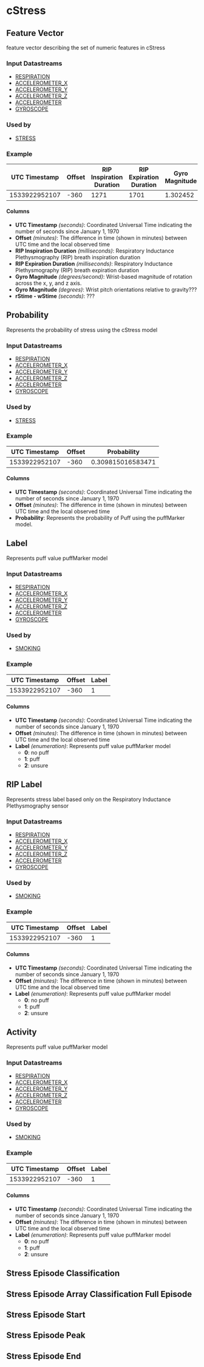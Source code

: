# cStress
<!-- A smoking episode indicates an instance of smoking using puffMarker {% cite saleheen2015puffmarker %}, a multi-sensor approach for pinpointing the timing of a lapse in smoking cessation using two wearable sensors:

- AutoSense to track breathing patterns from respiration
- MotionSense to track arm movements from 6-axis inertial sensors worn on wrists

**References:**
{% bibliography --cited %} -->


## Feature Vector
feature vector describing the set of numeric features in cStress

### Input Datastreams
- [RESPIRATION](../raw_streams/autosense#respiration)
- [ACCELEROMETER_X](../raw_streams/autosense#accelerometer-xyz)
- [ACCELEROMETER_Y](../raw_streams/autosense#accelerometer-xyz)
- [ACCELEROMETER_Z](../raw_streams/autosense#accelerometer-xyz)
- [ACCELEROMETER](../raw_streams/motionsense#accelerometer)
- [GYROSCOPE](../raw_streams/motionsense#accelerometer)

### Used by   
- [STRESS](../inferences/stress)


### Example

| UTC Timestamp | Offset | RIP Inspiration Duration | RIP Expiration Duration | Gyro Magnitude | Wrist Pitch | rStime - wStime |
| ------------- | ------ | ------------------------ | ----------------------- | -------------- | ----------- | --------------- |
| 1533922952107 | -360   | 1271                     | 1701                    | 1.302452       | 10.996382   | 99.462646       |


#### Columns
- **UTC Timestamp** _(seconds)_: Coordinated Universal Time indicating the number of seconds since January 1, 1970
- **Offset** _(minutes)_: The difference in time (shown in minutes) between UTC time and the local observed time
- **RIP Inspiration Duration** _(milliseconds)_: Respiratory Inductance Plethysmography (RIP) breath inspiration duration
- **RIP Expiration Duration** _(milliseconds)_: Respiratory Inductance Plethysmography (RIP) breath expiration duration
- **Gyro Magnitude** _(degrees/second)_: Wrist-based magnitude of rotation across the x, y, and z axis.
- **Gyro Magnitude** _(degrees)_: Wrist pitch orientations relative to gravity???
- **rStime - wStime** _(seconds)_: ???


## Probability
Represents the probability of stress using the cStress model

### Input Datastreams
- [RESPIRATION](../raw_streams/autosense#respiration)
- [ACCELEROMETER_X](../raw_streams/autosense#accelerometer-xyz)
- [ACCELEROMETER_Y](../raw_streams/autosense#accelerometer-xyz)
- [ACCELEROMETER_Z](../raw_streams/autosense#accelerometer-xyz)
- [ACCELEROMETER](../raw_streams/motionsense#accelerometer)
- [GYROSCOPE](../raw_streams/motionsense#accelerometer)

### Used by
- [STRESS](../inferences/stress)


### Example

| UTC Timestamp | Offset | Probability       |
| ------------- | ------ | ----------------- |
| 1533922952107 | -360   | 0.309815016583471 |


#### Columns
- **UTC Timestamp** _(seconds)_: Coordinated Universal Time indicating the number of seconds since January 1, 1970
- **Offset** _(minutes)_: The difference in time (shown in minutes) between UTC time and the local observed time
- **Probability**: Represents the probability of Puff using the puffMarker model.

## Label
Represents puff value puffMarker model

### Input Datastreams
- [RESPIRATION](../raw_streams/autosense#respiration)
- [ACCELEROMETER_X](../raw_streams/autosense#accelerometer-xyz)
- [ACCELEROMETER_Y](../raw_streams/autosense#accelerometer-xyz)
- [ACCELEROMETER_Z](../raw_streams/autosense#accelerometer-xyz)
- [ACCELEROMETER](../raw_streams/motionsense#accelerometer)
- [GYROSCOPE](../raw_streams/motionsense#accelerometer)

### Used by
- [SMOKING](../inferences/smoking.html)


### Example

| UTC Timestamp | Offset | Label |
| ------------- | ------ | ----- |
| 1533922952107 | -360   | 1     |

#### Columns
- **UTC Timestamp** _(seconds)_: Coordinated Universal Time indicating the number of seconds since January 1, 1970
- **Offset** _(minutes)_: The difference in time (shown in minutes) between UTC time and the local observed time
- **Label** _(enumeration)_: Represents puff value puffMarker model
  - **0**: no puff
  - **1**: puff
  - **2**: unsure

## RIP Label
Represents stress label based only on the Respiratory Inductance Plethysmography sensor

### Input Datastreams
- [RESPIRATION](../raw_streams/autosense#respiration)
- [ACCELEROMETER_X](../raw_streams/autosense#accelerometer-xyz)
- [ACCELEROMETER_Y](../raw_streams/autosense#accelerometer-xyz)
- [ACCELEROMETER_Z](../raw_streams/autosense#accelerometer-xyz)
- [ACCELEROMETER](../raw_streams/motionsense#accelerometer)
- [GYROSCOPE](../raw_streams/motionsense#accelerometer)

### Used by
- [SMOKING](../inferences/smoking.html)


### Example

| UTC Timestamp | Offset | Label |
| ------------- | ------ | ----- |
| 1533922952107 | -360   | 1     |

#### Columns
- **UTC Timestamp** _(seconds)_: Coordinated Universal Time indicating the number of seconds since January 1, 1970
- **Offset** _(minutes)_: The difference in time (shown in minutes) between UTC time and the local observed time
- **Label** _(enumeration)_: Represents puff value puffMarker model
  - **0**: no puff
  - **1**: puff
  - **2**: unsure



## Activity
Represents puff value puffMarker model

### Input Datastreams
- [RESPIRATION](../raw_streams/autosense#respiration)
- [ACCELEROMETER_X](../raw_streams/autosense#accelerometer-xyz)
- [ACCELEROMETER_Y](../raw_streams/autosense#accelerometer-xyz)
- [ACCELEROMETER_Z](../raw_streams/autosense#accelerometer-xyz)
- [ACCELEROMETER](../raw_streams/motionsense#accelerometer)
- [GYROSCOPE](../raw_streams/motionsense#accelerometer)

### Used by
- [SMOKING](../inferences/smoking.html)


### Example

| UTC Timestamp | Offset | Label |
| ------------- | ------ | ----- |
| 1533922952107 | -360   | 1     |

#### Columns
- **UTC Timestamp** _(seconds)_: Coordinated Universal Time indicating the number of seconds since January 1, 1970
- **Offset** _(minutes)_: The difference in time (shown in minutes) between UTC time and the local observed time
- **Label** _(enumeration)_: Represents puff value puffMarker model
  - **0**: no puff
  - **1**: puff
  - **2**: unsure

## Stress Episode Classification

## Stress Episode Array Classification Full Episode

## Stress Episode Start

## Stress Episode Peak

## Stress Episode End
